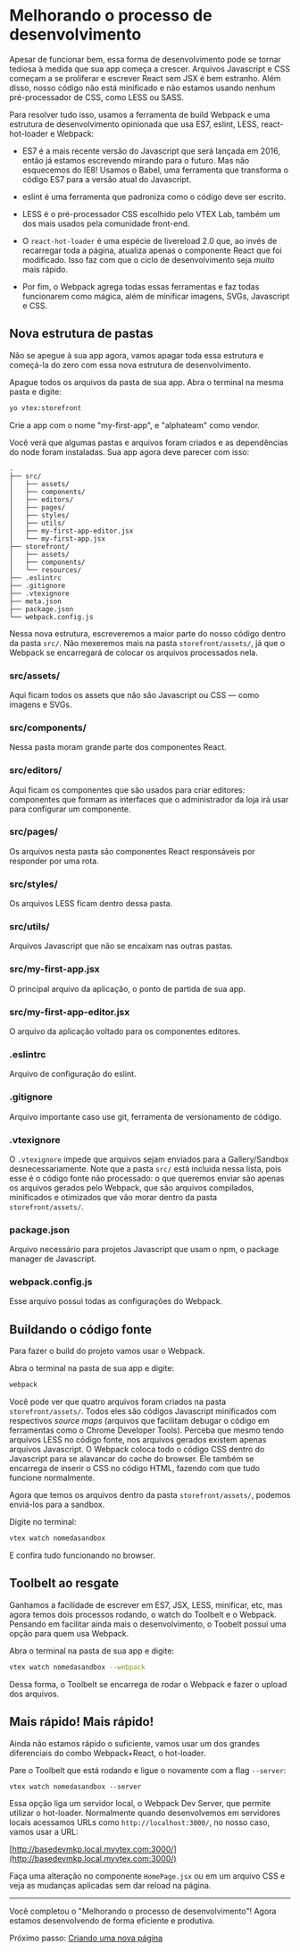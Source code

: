 # Melhorando o processo de desenvolvimento

Apesar de funcionar bem, essa forma de desenvolvimento pode se tornar tediosa à medida que sua app começa a crescer. Arquivos Javascript e CSS começam a se proliferar e escrever React sem JSX é bem estranho. Além disso, nosso código não está minificado e não estamos usando nenhum pré-processador de CSS, como LESS ou SASS.

Para resolver tudo isso, usamos a ferramenta de build Webpack e uma estrutura de desenvolvimento opinionada que usa ES7, eslint, LESS, react-hot-loader e Webpack:

 - ES7 é a mais recente versão do Javascript que será lançada em 2016, então já estamos escrevendo mirando para o futuro. Mas não esquecemos do IE8! Usamos o Babel, uma ferramenta que transforma o código ES7 para a versão atual do Javascript.

 - eslint é uma ferramenta que padroniza como o código deve ser escrito.

 - LESS é o pré-processador CSS escolhido pelo VTEX Lab, também um dos mais usados pela comunidade front-end.

 - O `react-hot-loader` é uma espécie de livereload 2.0 que, ao invés de recarregar toda a página, atualiza apenas o componente React que foi modificado. Isso faz com que o ciclo de desenvolvimento seja *muito* mais rápido.

 - Por fim, o Webpack agrega todas essas ferramentas e faz todas funcionarem como mágica, além de minificar imagens, SVGs, Javascript e CSS.

## Nova estrutura de pastas

Não se apegue à sua app agora, vamos apagar toda essa estrutura e começá-la do zero com essa nova estrutura de desenvolvimento.

Apague todos os arquivos da pasta de sua app. Abra o terminal na mesma pasta e digite:

```sh
yo vtex:storefront
```

Crie a app com o nome "my-first-app", e "alphateam" como vendor.

Você verá que algumas pastas e arquivos foram criados e as dependências do node foram instaladas. Sua app agora deve parecer com isso:

```
.
├── src/
│   ├── assets/
│   ├── components/
│   ├── editors/
│   ├── pages/
│   ├── styles/
│   ├── utils/
│   ├── my-first-app-editor.jsx
│   └── my-first-app.jsx
├── storefront/
│   ├── assets/
│   ├── components/
│   └── resources/
├── .eslintrc
├── .gitignore
├── .vtexignore
├── meta.json
├── package.json
└── webpack.config.js
```

Nessa nova estrutura, escreveremos a maior parte do nosso código dentro da pasta `src/`. Não mexeremos mais na pasta `storefront/assets/`, já que o Webpack se encarregará de colocar os arquivos processados nela.

### src/assets/

Aqui ficam todos os assets que não são Javascript ou CSS — como imagens e SVGs.

### src/components/

Nessa pasta moram grande parte dos componentes React.

### src/editors/

Aqui ficam os componentes que são usados para criar editores: componentes que formam as interfaces que o administrador da loja irá usar para configurar um componente.

### src/pages/

Os arquivos nesta pasta são componentes React responsáveis por responder por uma rota.

### src/styles/

Os arquivos LESS ficam dentro dessa pasta.

### src/utils/

Arquivos Javascript que não se encaixam nas outras pastas.

### src/my-first-app.jsx

O principal arquivo da aplicação, o ponto de partida de sua app.

### src/my-first-app-editor.jsx

O arquivo da aplicação voltado para os componentes editores.

### .eslintrc

Arquivo de configuração do eslint.

### .gitignore

Arquivo importante caso use git, ferramenta de versionamento de código.

### .vtexignore

O `.vtexignore` impede que arquivos sejam enviados para a Gallery/Sandbox desnecessariamente. Note que a pasta `src/` está incluida nessa lista, pois esse é o código fonte não processado: o que queremos enviar são apenas os arquivos gerados pelo Webpack, que são arquivos compilados, minificados e otimizados que vão morar dentro da pasta `storefront/assets/`.

### package.json

Arquivo necessário para projetos Javascript que usam o npm, o package manager de Javascript.

### webpack.config.js

Esse arquivo possui todas as configurações do Webpack.

## Buildando o código fonte

Para fazer o build do projeto vamos usar o Webpack.

Abra o terminal na pasta de sua app e digite:
```sh
webpack
```

Você pode ver que quatro arquivos foram criados na pasta `storefront/assets/`. Todos eles são códigos Javascript minificados com respectivos *source maps* (arquivos que facilitam debugar o código em ferramentas como o Chrome Developer Tools). Perceba que mesmo tendo arquivos LESS no código fonte, nos arquivos gerados existem apenas arquivos Javascript. O Webpack coloca todo o código CSS dentro do Javascript para se alavancar do cache do browser. Ele também se encarrega de inserir o CSS no código HTML, fazendo com que tudo funcione normalmente.

Agora que temos os arquivos dentro da pasta `storefront/assets/`, podemos enviá-los para a sandbox.

Digite no terminal:

```sh
vtex watch nomedasandbox
```

E confira tudo funcionando no browser.

## Toolbelt ao resgate

Ganhamos a facilidade de escrever em ES7, JSX, LESS, minificar, etc, mas agora temos dois processos rodando, o watch do Toolbelt e o Webpack. Pensando em facilitar ainda mais o desenvolvimento, o Toobelt possui uma opção para quem usa Webpack.

Abra o terminal na pasta de sua app e digite:
```sh
vtex watch nomedasandbox --webpack
```

Dessa forma, o Toolbelt se encarrega de rodar o Webpack e fazer o upload dos arquivos.

## Mais rápido! Mais rápido!

Ainda não estamos rápido o suficiente, vamos usar um dos grandes diferenciais do combo Webpack+React, o hot-loader.

Pare o Toolbelt que está rodando e ligue o novamente com a flag `--server`:
```
vtex watch nomedasandbox --server
```

Essa opção liga um servidor local, o Webpack Dev Server, que permite utilizar o hot-loader. Normalmente quando desenvolvemos em servidores locais acessamos URLs como `http://localhost:3000/`, no nosso caso, vamos usar a URL:

[http://basedevmkp.local.myvtex.com:3000/](http://basedevmkp.local.myvtex.com:3000/)

Faça uma alteração no componente `HomePage.jsx` ou em um arquivo CSS e veja as mudanças aplicadas sem dar reload na página.

---

Você completou o "Melhorando o processo de desenvolvimento"! Agora estamos desenvolvendo de forma eficiente e produtiva.

Próximo passo: [Criando uma nova página](3-criando-uma-nova-pagina.md)
